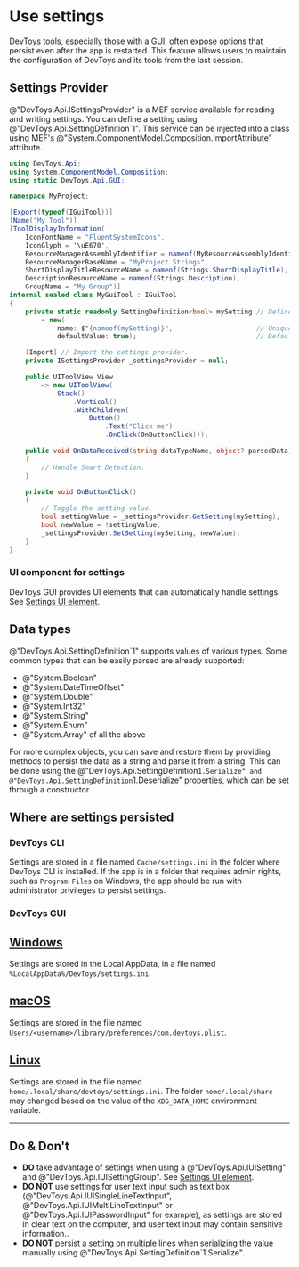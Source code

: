# Use settings

DevToys tools, especially those with a GUI, often expose options that persist even after the app is restarted. This feature allows users to maintain the configuration of DevToys and its tools from the last session.

## Settings Provider

@"DevToys.Api.ISettingsProvider" is a MEF service available for reading and writing settings. You can define a setting using @"DevToys.Api.SettingDefinition`1".  This service can be injected into a class using MEF's @"System.ComponentModel.Composition.ImportAttribute" attribute.

```csharp
using DevToys.Api;
using System.ComponentModel.Composition;
using static DevToys.Api.GUI;

namespace MyProject;

[Export(typeof(IGuiTool))]
[Name("My Tool")]
[ToolDisplayInformation(
    IconFontName = "FluentSystemIcons",
    IconGlyph = '\uE670',
    ResourceManagerAssemblyIdentifier = nameof(MyResourceAssemblyIdentifier),
    ResourceManagerBaseName = "MyProject.Strings",
    ShortDisplayTitleResourceName = nameof(Strings.ShortDisplayTitle),
    DescriptionResourceName = nameof(Strings.Description),
    GroupName = "My Group")]
internal sealed class MyGuiTool : IGuiTool
{
    private static readonly SettingDefinition<bool> mySetting // Define a setting.
        = new(
            name: $"{nameof(mySetting)}",                     // Unique name for the setting.
            defaultValue: true);                              // Default value for the setting.

    [Import] // Import the settings provider.
    private ISettingsProvider _settingsProvider = null;

    public UIToolView View
        => new UIToolView(
            Stack()
                .Vertical()
                .WithChildren(
                    Button()
                        .Text("Click me")
                        .OnClick(OnButtonClick)));

    public void OnDataReceived(string dataTypeName, object? parsedData)
    {
        // Handle Smart Detection.
    }

    private void OnButtonClick()
    {
        // Toggle the setting value.
        bool settingValue = _settingsProvider.GetSetting(mySetting);
        bool newValue = !settingValue;
        _settingsProvider.SetSetting(mySetting, newValue);
    }
}
```

### UI component for settings

DevToys GUI provides UI elements that can automatically handle settings.  See [Settings UI element](UX/basic-input/setting.md).

## Data types

@"DevToys.Api.SettingDefinition`1" supports values of various types. Some common types that can be easily parsed are already supported:
- @"System.Boolean"
- @"System.DateTimeOffset"
- @"System.Double"
- @"System.Int32"
- @"System.String"
- @"System.Enum"
- @"System.Array" of all the above

For more complex objects, you can save and restore them by providing methods to persist the data as a string and parse it from a string. This can be done using the @"DevToys.Api.SettingDefinition`1.Serialize" and @"DevToys.Api.SettingDefinition`1.Deserialize" properties, which can be set through a constructor.

## Where are settings persisted

### DevToys CLI

Settings are stored in a file named `Cache/settings.ini` in the folder where DevToys CLI is installed. If the app is in a folder that requires admin rights, such as `Program Files` on Windows, the app should be run with administrator privileges to persist settings.

### DevToys GUI

## [**Windows**](#tab/windows)

Settings are stored in the Local AppData, in a file named `%LocalAppData%/DevToys/settings.ini`.

## [**macOS**](#tab/macos)

Settings are stored in the file named `Users/<username>/library/preferences/com.devtoys.plist`.

## [**Linux**](#tab/linux)

Settings are stored in the file named `home/.local/share/devtoys/settings.ini`. The folder `home/.local/share` may changed based on the value of the `XDG_DATA_HOME` environment variable.

***

## Do & Don't

- **DO** take advantage of settings when using a @"DevToys.Api.IUISetting" and @"DevToys.Api.IUISettingGroup". See [Settings UI element](UX/basic-input/setting.md).
- **DO NOT** use settings for user text input such as text box (@"DevToys.Api.IUISingleLineTextInput", @"DevToys.Api.IUIMultiLineTextInput" or @"DevToys.Api.IUIPasswordInput" for example), as settings are stored in clear text on the computer, and user text input may contain sensitive information..
- **DO NOT** persist a setting on multiple lines when serializing the value manually using @"DevToys.Api.SettingDefinition`1.Serialize".
